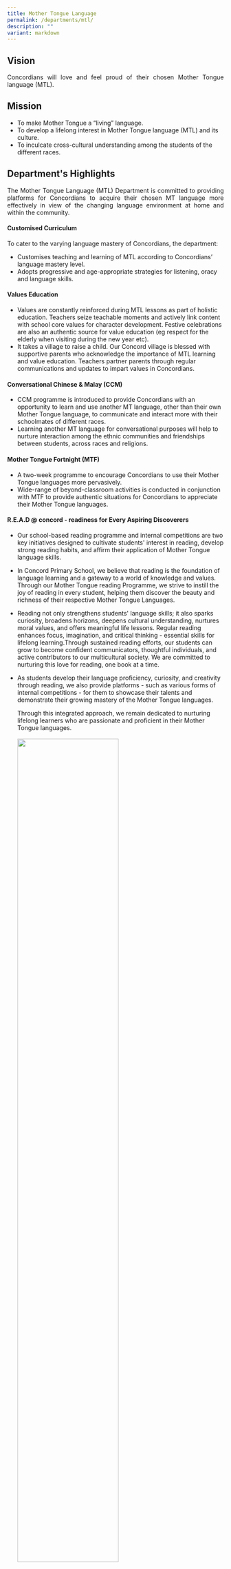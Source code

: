 ```yaml
---
title: Mother Tongue Language
permalink: /departments/mtl/
description: ""
variant: markdown
---
```

<h2>Vision</h2>

<p style="text-align:justify">Concordians will love and feel proud of their chosen Mother Tongue language (MTL).

</p><h2>Mission</h2>

<ul>
<li>To make Mother Tongue a “living” language.</li>
<li>To develop a lifelong interest in Mother Tongue language (MTL) and its culture.</li>
<li>To inculcate cross-cultural understanding among the students of the different races.</li>
</ul>

<h2>Department's Highlights</h2>

<p style="text-align:justify">The Mother Tongue Language (MTL) Department is committed to providing platforms for Concordians to acquire their chosen MT language more effectively in view of the changing language environment at home and within the community.

  

</p><h4>Customised Curriculum</h4>

<p style="text-align:justify">To cater to the varying language mastery of Concordians, the department:

</p><ul>
<li>Customises teaching and learning of MTL according to Concordians’ language mastery level.</li>
<li>Adopts progressive and age-appropriate strategies for listening, oracy and language skills.</li>
</ul>

  

<h4>Values Education</h4>

<ul>
	<li>Values are constantly reinforced during MTL lessons as part of holistic education. Teachers seize teachable moments and actively link content with school core values for character development. Festive celebrations are also an authentic source for value education (eg respect for the elderly when visiting during the new year etc).</li>
<li>It takes a village to raise a child. Our Concord village is blessed with supportive parents who acknowledge the importance of MTL learning and value education. Teachers partner parents through regular communications and updates to impart values in Concordians.</li>
</ul>

  

<h4>Conversational Chinese &amp; Malay (CCM)</h4>

<ul>
	<li>CCM programme is introduced to provide Concordians with an opportunity to learn and use another MT language, other than their own Mother Tongue language, to communicate and interact more with their schoolmates of different races.</li>
<li>Learning another MT language for conversational purposes will help to nurture interaction among the ethnic communities and friendships between students, across races and religions.</li>
</ul>


<h4>Mother Tongue Fortnight (MTF)</h4>
<ul>
<li>A two-week programme to encourage Concordians to use their Mother Tongue languages more pervasively.</li>
<li>Wide-range of beyond-classroom activities is conducted in conjunction with MTF to provide authentic situations for Concordians to appreciate their Mother Tongue languages.</li>
</ul>  


<h4>R.E.A.D @ concord - readiness for Every Aspiring Discoverers</h4>
<ul>
<p></p><li>Our school-based reading programme and internal competitions are two key initiatives designed to cultivate students' interest in reading, develop strong reading habits, and affirm their application of Mother Tongue language skills.
<br>
<p></p></li><li>In Concord Primary School, we believe that reading is the foundation of language learning and a gateway to a world of knowledge and values. Through our Mother Tongue reading Programme, we strive to instill the joy of reading in every student, helping them discover the beauty and richness of their respective Mother Tongue Languages.
<br>
<p></p></li><li>Reading not only strengthens students' language skills; it also sparks curiosity, broadens horizons, deepens cultural understanding, nurtures moral values, and offers meaningful life lessons. Regular reading enhances focus, imagination, and critical thinking - essential skills for lifelong learning.Through sustained reading efforts, our students can grow to become confident communicators, thoughtful individuals, and active contrIbutors to our multicultural society. We are committed to nurturing this love for reading, one book at a time.
<br>
<p></p></li><li>As students develop their language proficiency, curiosity, and creativity through reading, we also provide platforms - such as various forms of internal competitions - for them to showcase their talents and demonstrate their growing mastery of the Mother Tongue languages.
<p>Through this integrated approach, we remain dedicated to nurturing lifelong learners who are passionate and proficient in their Mother Tongue languages.
	
<br>
<br>
<img src="/images/MT_1.png" style="width:70%">
<br>
<img src="/images/MT_2.png" style="width:70%">
<br>
<img src="/images/MT_3.png" style="width:48%">
<br>
<img src="/images/MT_4.png" style="width:70%">
<br>
<img src="/images/MT_5.png" style="width:48%">
<br>
<img src="/images/MT_6.png" style="width:70%">
<br>
<img src="/images/MT_7.png" style="width:70%">
<br>
</p><h4>Internal &amp; External Competitions</h4>
<ul>
<li>Competitions are held to encourage and motivate Concordians to channel their energies towards meaningful learning processes and outcomes, while showcasing what they have learnt in class.</li>
<li>Aside from school-initiated programme, the department create opportunities for Concordians to participate in external competitions to provide authentic application of their language learning, stretch their language abilities, and build up their self-confidence and repertoire of experiences to face life challenges.</li>
</ul>

<p>For tips on&nbsp;<b>“How to support your children in the learning of Mother Tongue Languages”</b>, please click&nbsp;
<a href="https://www.schoolbag.edu.sg/story/how-parents-can-support-their-children-in-the-learning-of-mother-tongue-languages" target="_blank" rel="noopener noreferrer">here</a>.<br>
<br>
</p><p>For the&nbsp;<b>“List of approved dictionaries”</b>, please click <a href="https://www.seab.gov.sg/docs/default-source/documents/list_of_dictionaries_for_examination.pdf?sfvrsn=47d1854f_2" target="_blank" rel="noopener noreferrer">here</a>.<br><br>

</p><figure>
<img src="/images/mtl1.jpeg" style="width:40%">
<b>CL Story Telling activity conducted as part of Mother Tongue Fortnight programme</b></figure>
<br>
<figure>
<img src="/images/mtl2.jpeg" style="width:70%">
<b>Concordians engaged in community singing during CNY celebration</b></figure>
<br>
<figure>
<img src="/images/mtl3.jpeg" style="width:70%">
<b>Concordians sharing the meanings of Chinese New Year food</b></figure>
<br>
<figure>
<img src="/images/mtl4.jpeg" style="width:70%">
<b>ML students prepared healthy sandwiches for snack time</b>
</figure>
<br>

<style type="text/css">
.tg  {border-collapse:collapse;border-spacing:0;margin:0px auto;}
.tg td{border-color:black;border-style:solid;border-width:1px;font-family:Arial, sans-serif;font-size:14px;
  overflow:hidden;padding:10px 5px;word-break:normal;}
.tg th{border-color:black;border-style:solid;border-width:1px;font-family:Arial, sans-serif;font-size:14px;
  font-weight:normal;overflow:hidden;padding:10px 5px;word-break:normal;}
.tg .tg-nrix{text-align:center;vertical-align:middle;font-weight:bold}
</style>
<table class="tg" style="undefined;table-layout: fixed; width: 770px">
<colgroup>
<col style="width: 385px">
<col style="width: 385px">
</colgroup>
<tbody>
  <tr>
    <td class="tg-nrix"><img src="/images/mtl5.jpeg" style="width:65%">Origami making (animal) for ML storytelling activity	</td>
    <td class="tg-nrix"><img src="/images/mtl6.jpeg" style="width:65%">Batik painting activity conducted for ML students 
</td>
  </tr>
  <tr>
    <td class="tg-nrix"><img src="/images/mtl7.png" style="width:65%">TL Reading Activity – Clay Making 
</td>
    <td class="tg-nrix"><img src="/images/mtl8.jpeg" style="width:65%">Kolam Drawing</td>
  </tr>
</tbody>
</table></li></ul>